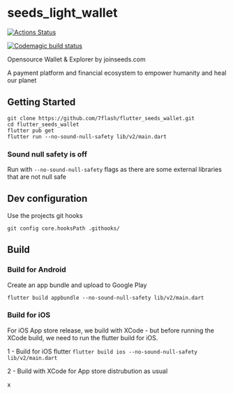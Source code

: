 # seeds_light_wallet

[![Actions Status](https://github.com/7flash/flutter_seeds_wallet/workflows/Guard/badge.svg)](https://github.com/7flash/flutter_seeds_wallet/actions)

[![Codemagic build status](https://api.codemagic.io/apps/5e42439035303b6098ae7da4/5e42439035303b6098ae7da3/status_badge.svg)](https://codemagic.io/apps/5e42439035303b6098ae7da4/5e42439035303b6098ae7da3/latest_build)

Opensource Wallet & Explorer by joinseeds.com

A payment platform and financial ecosystem to empower humanity and heal our planet

## Getting Started

```
git clone https://github.com/7flash/flutter_seeds_wallet.git
cd flutter_seeds_wallet
flutter pub get
flutter run --no-sound-null-safety lib/v2/main.dart
```

### Sound null safety is off
Run with ```--no-sound-null-safety``` flags as there are some external libraries that are not null safe

## Dev configuration

Use the projects git hooks
```
git config core.hooksPath .githooks/
```

## Build

### Build for Android

Create an app bundle and upload to Google Play

```flutter build appbundle --no-sound-null-safety lib/v2/main.dart```

### Build for iOS 

For iOS App store release, we build with XCode - but before running the XCode build, we need to run the flutter build for iOS.

1 - Build for iOS flutter
```flutter build ios --no-sound-null-safety lib/v2/main.dart```

2 - Build with XCode for App store distrubution as usual

x